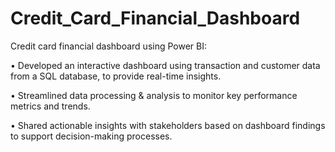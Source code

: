 # Credit_Card_Financial_Dashboard
Credit card financial dashboard using Power BI:

 • Developed an interactive dashboard using 
 transaction and customer data from a SQL database, 
 to provide real-time insights. 

• Streamlined data processing & analysis to monitor key performance metrics and trends.

 • Shared actionable insights with stakeholders based 
 on dashboard findings to support decision-making 
 processes.
